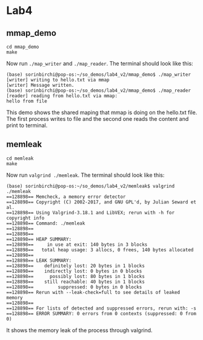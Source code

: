 # Lab4

## mmap_demo

```
cd mmap_demo
make
```

Now run `./map_writer` and `./map_reader`. The terminal should look like this:
```
(base) sorinbirchi@pop-os:~/so_demos/lab4_v2/mmap_demo$ ./map_writer 
[writer] writing to hello.txt via mmap
[writer] Message written.
(base) sorinbirchi@pop-os:~/so_demos/lab4_v2/mmap_demo$ ./map_reader 
[reader] reading from hello.txt via mmap:
hello from file

```

This demo shows the shared maping that mmap is doing on the hello.txt file. The first process writes to file and the second one reads the content and print to terminal. 


## memleak

```
cd memleak
make
```

Now run `valgrind ./memleak`. The terminal should look like this:
```
(base) sorinbirchi@pop-os:~/so_demos/lab4_v2/memleak$ valgrind ./memleak 
==128898== Memcheck, a memory error detector
==128898== Copyright (C) 2002-2017, and GNU GPL'd, by Julian Seward et al.
==128898== Using Valgrind-3.18.1 and LibVEX; rerun with -h for copyright info
==128898== Command: ./memleak
==128898== 
==128898== 
==128898== HEAP SUMMARY:
==128898==     in use at exit: 140 bytes in 3 blocks
==128898==   total heap usage: 3 allocs, 0 frees, 140 bytes allocated
==128898== 
==128898== LEAK SUMMARY:
==128898==    definitely lost: 20 bytes in 1 blocks
==128898==    indirectly lost: 0 bytes in 0 blocks
==128898==      possibly lost: 80 bytes in 1 blocks
==128898==    still reachable: 40 bytes in 1 blocks
==128898==         suppressed: 0 bytes in 0 blocks
==128898== Rerun with --leak-check=full to see details of leaked memory
==128898== 
==128898== For lists of detected and suppressed errors, rerun with: -s
==128898== ERROR SUMMARY: 0 errors from 0 contexts (suppressed: 0 from 0)
```

It shows the memory leak of the process through valgrind.
